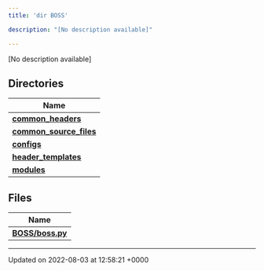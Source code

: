 ```yaml
---
title: 'dir BOSS'

description: "[No description available]"

---
```







[No description available]

## Directories

| Name           |
| -------------- |
| **[common_headers](/documentation/code/colliderbit/files/dir_a2d5f2e6154cdcd3b46488ffbbbb2574/#dir-common-headers)**  |
| **[common_source_files](/documentation/code/colliderbit/files/dir_ec82fb70b47bf0ce378965414b0ff5b2/#dir-common-source-files)**  |
| **[configs](/documentation/code/colliderbit/files/dir_55d4c3e5585d0ebd94321a18f02dda40/#dir-configs)**  |
| **[header_templates](/documentation/code/colliderbit/files/dir_f560fc3ef07fdc20589dba0de44f25dc/#dir-header-templates)**  |
| **[modules](/documentation/code/colliderbit/files/dir_230a8c85ea264f76334600e02d05d990/#dir-modules)**  |

## Files

| Name           |
| -------------- |
| **[BOSS/boss.py](/documentation/code/colliderbit/files/boss_8py/#file-boss.py)**  |






-------------------------------

Updated on 2022-08-03 at 12:58:21 +0000
